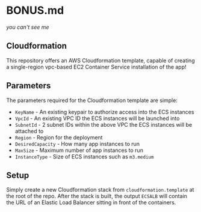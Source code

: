 # BONUS.md

*you can't see me*

## Cloudformation

This repository offers an AWS Cloudformation template, capable of creating a single-region vpc-based EC2 Container
Service installation of the app!

## Parameters

The parameters required for the Cloudformation template are simple:

- `KeyName` - An existing keypair to authorize access into the ECS instances
- `VpcId` - An existing VPC ID the ECS instances will be launched into
- `SubnetId` - 2 subnet IDs within the above VPC the ECS instances will be attached to
- `Region` - Region for the deployment
- `DesiredCapacity` - How many app instances to run
- `MaxSize` - Maximum number of app instances to run
- `InstanceType` - Size of ECS instances such as `m3.medium`

## Setup

Simply create a new Cloudformation stack from `cloudformation.template` at the root of the repo. After the stack is
built, the output `ECSALB` will contain the URL of an Elastic Load Balancer sitting in front of the containers.
